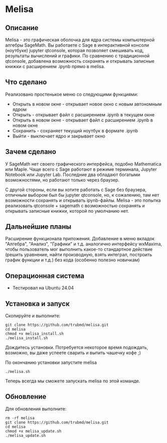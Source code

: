# Melisa

## Описание
Melisa - это графическая оболочка для ядра системы компьютерной алгебры SageMath.
Вы работаете с Sage в интерактивной консоли (ноутбуке) jupyter qtconsole, которая
позволяет смешивать код, результаты вычислений и графики.
По сравнению с традиционной qtconsole, добавлена возможность сохранять и открывать
записные книжки с расширением .ipynb прямо в melisa.

## Что сделано
Реализовано простенькое меню со следующими функциями:
* Открыть в новом окне - открывает новое окно с новым автономным ядром
* Открыть - открывает файл с расширением .ipynb в текущем окне
* Открыть в новом окне - открывает файл с расширением .ipynb в новом окне
* Сохранить - сохраняет текущий ноутбук в формате .ipynb
* Выйти - выключает ядро и закрывает окно

## Зачем сделано
У SageMath нет своего графического интерфейса, подобно Mathematica или Maple. Чаще
всего с Sage работают в режиме терминала, Jupyter Notebook или Jupyter Lab.
Последние два обладают богатыми возможностями, но работают только через браузер.

С другой стороны, если вы хотите работать с Sage без браузера, отличным выбором был бы
jupyter qtconsole, но, к сожалению, там нет возможности сохранять и открывать ipynb-файлы.
Melisa - это попытка реализовать qtconsole + sagemath с возможностью сохранять и открывать
записные книжки, которой по умолчанию нет. 

## Дальнейшие планы
Расширение функционала приложения. Добавление в меню вкладок "Алгебра", "Анализ", "Графики" и т.д.
аналогично интерфейсу wxMaxima, чтобы пользователь мог выполнить какое-то стандартное действие (решить
уравнение, найти производную, взять интеграл, построить график функции и т.д.) без кода (особенно полезно новичкам)

## Операционная система
* Тестировал на Ubuntu 24.04

## Установка и запуск
Скопируйте и выполните:

```
git clone https://github.com/trubmd/melisa.git
cd melisa
chmod +x melisa_install.sh
./melisa_install.sh
```

Дождитесь установки. Потребуется некоторое время подождать, возможно,
вы даже успеете сварить и выпить чашечку кофе ;)

По окончанию установки запустите melisa

```
./melisa.sh
```
Теперь всегда мы сможете запускать melisa по этой команде.

## Обновление
Для обновления выполните:

```
rm -rf melisa
git clone https://github.com/trubmd/melisa.git
cd melisa
chmod +x melisa_update.sh
./melisa_update.sh
```
